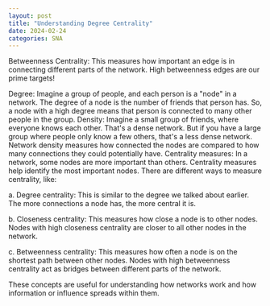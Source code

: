 ```yaml
---
layout: post
title: "Understanding Degree Centrality"
date: 2024-02-24
categories: SNA
---
```


Betweenness Centrality: This measures how important an edge is in connecting different parts of the network. High betweenness edges are our prime targets!

Degree: Imagine a group of people, and each person is a "node" in a network. The degree of a node is the number of friends that person has. So, a node with a high degree means that person is connected to many other people in the group.
Density: Imagine a small group of friends, where everyone knows each other. That's a dense network. But if you have a large group where people only know a few others, that's a less dense network. Network density measures how connected the nodes are compared to how many connections they could potentially have.
Centrality measures: In a network, some nodes are more important than others. Centrality measures help identify the most important nodes. There are different ways to measure centrality, like:

a. Degree centrality: This is similar to the degree we talked about earlier. The more connections a node has, the more central it is.

b. Closeness centrality: This measures how close a node is to other nodes. Nodes with high closeness centrality are closer to all other nodes in the network.

c. Betweenness centrality: This measures how often a node is on the shortest path between other nodes. Nodes with high betweenness centrality act as bridges between different parts of the network.

These concepts are useful for understanding how networks work and how information or influence spreads within them.